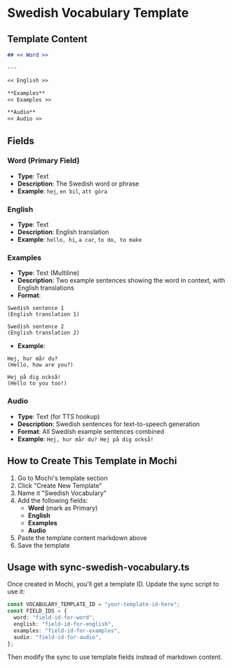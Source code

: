 # Swedish Vocabulary Template

## Template Content

```markdown
## << Word >>

---

<< English >>

**Examples**
<< Examples >>

**Audio**
<< Audio >>
```

## Fields

### Word (Primary Field)

- **Type**: Text
- **Description**: The Swedish word or phrase
- **Example**: `hej`, `en bil`, `att göra`

### English

- **Type**: Text
- **Description**: English translation
- **Example**: `hello, hi`, `a car`, `to do, to make`

### Examples

- **Type**: Text (Multiline)
- **Description**: Two example sentences showing the word in context, with English translations
- **Format**:

```
Swedish sentence 1
(English translation 1)

Swedish sentence 2
(English translation 2)
```

- **Example**:

```
Hej, hur mår du?
(Hello, how are you?)

Hej på dig också!
(Hello to you too!)
```

### Audio

- **Type**: Text (for TTS hookup)
- **Description**: Swedish sentences for text-to-speech generation
- **Format**: All Swedish example sentences combined
- **Example**: `Hej, hur mår du? Hej på dig också!`

## How to Create This Template in Mochi

1. Go to Mochi's template section
2. Click "Create New Template"
3. Name it "Swedish Vocabulary"
4. Add the following fields:
   - **Word** (mark as Primary)
   - **English**
   - **Examples**
   - **Audio**
5. Paste the template content markdown above
6. Save the template

## Usage with sync-swedish-vocabulary.ts

Once created in Mochi, you'll get a template ID. Update the sync script to use it:

```typescript
const VOCABULARY_TEMPLATE_ID = "your-template-id-here";
const FIELD_IDS = {
  word: "field-id-for-word",
  english: "field-id-for-english",
  examples: "field-id-for-examples",
  audio: "field-id-for-audio",
};
```

Then modify the sync to use template fields instead of markdown content.
